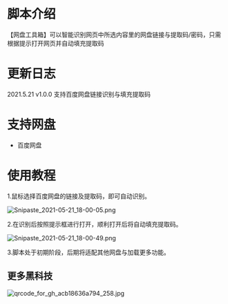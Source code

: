 # 脚本介绍

【网盘工具箱】可以智能识别网页中所选内容里的网盘链接与提取码/密码，只需根据提示打开网页并自动填充提取码

# 更新日志
2021.5.21 v1.0.0 支持百度网盘链接识别与填充提取码

# 支持网盘
- 百度网盘

# 使用教程

1.鼠标选择百度网盘的链接及提取码，即可自动识别。

![Snipaste_2021-05-21_18-00-05.png](https://i.loli.net/2021/05/21/fLmOZya8G4YxrSd.png)

2.在识别后按照提示框进行打开，顺利打开后将自动填充提取码。

![Snipaste_2021-05-21_18-00-49.png](https://i.loli.net/2021/05/21/PrwVZUi58XbL16e.png)

3.脚本处于初期阶段，后期将适配其他网盘与加载更多功能。

## 更多黑科技

![qrcode_for_gh_acb18636a794_258.jpg](https://i.loli.net/2021/05/21/fzvRNcxiKwD3lrQ.jpg)

